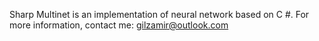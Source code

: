 Sharp Multinet is an implementation of neural network based on C #.
For more information, contact me: gilzamir@outlook.com
